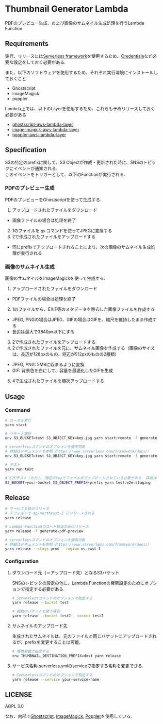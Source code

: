 # Thumbnail Generator Lambda
PDFのプレビュー生成、および画像のサムネイル生成処理を行うLambda Function

## Requirements
実行、リリースには[Serverless framework](https://www.serverless.com/)を使用するため、[Credentials](https://www.serverless.com/framework/docs/providers/aws/guide/credentials/)など必要な設定をしておく必要がある.

また、以下のソフトウェアを使用するため、それぞれ実行環境にインストールしておくこと.
- Ghostscript
- ImageMagick
- poppler

Lambda上では、以下のLayerを使用するため、これらも予めリリースしておく必要がある.
- [ghostscript-aws-lambda-layer](https://github.com/BearTail/ghostscript-aws-lambda-layer)
- [image-magick-aws-lambda-layer](https://github.com/BearTail/image-magick-aws-lambda-layer)
- [poppler-aws-lambda-layer](https://github.com/BearTail/poppler-aws-lambda-layer)

## Specification
S3の特定のprefixに関して、S3 Objectが作成・更新された時に、SNSのトピックにイベントが通知される.\
このイベントをトリガーとして、以下のFunctionが実行される.

### PDFのプレビュー生成
PDFのプレビューをGhostscriptを使って生成する.

1. アップロードされたファイルをダウンロード
  - 画像ファイルの場合は処理を終了
2. 1のファイルを `gs` コマンドを使ってJPEGに変換する
3. 2で作成されたファイルをアップロードする
  - 同じprefixでアップロードされることにより、次の画像のサムネイル生成処理が実行される

### 画像のサムネイル生成
画像のサムネイルをImageMagickを使って生成する.

1. アップロードされたファイルをダウンロード
  - PDFファイルの場合は処理を終了
2. 1のファイルから、EXIF等のメタデータを除去した画像ファイルを作成する
  - JPEG, PNGの場合はJPEG、GIFの場合はGIFを、縮尺を維持したまま作成する
  - 長辺は最大で3840px以下にする
3. 2で作成されたファイルをアップロードする
4. 2で作成されたファイルを元に、サムネイル画像を作成する（画像のサイズは、長辺が128pxのもの、短辺が512pxのものの2種類）
  - JPEG, PNG: 5MBに収まるように変換
  - GIF: 背景色を白にして、容量を最適化したGIFを生成
5. 4で生成されたファイルを順次アップロードする

## Usage
### Command
```sh
# ローカル実行
yarn start

# リモート実行
env S3_BUCKET=test S3_OBJECT_KEY=key.jpg yarn start:remote -f generate-thumbnails

# serverlessコマンドのオプションを使用可能
# 詳細はドキュメントを参照（https://www.serverless.com/framework/docs/）
env S3_BUCKET=test S3_OBJECT_KEY=key.jpg yarn start:remote -f generate-thumbnails --stage prod --region us-east-1

# テスト
yarn run test

# E2Eテスト（ただし、特定のkeyでファイルがアップロードされている必要がある. 詳細は `test/data/index.json` を参照）
S3_BUCKET=your-bucket S3_OBJECT_PREFIX=prefix yarn test:e2e:staging
```

## Release
```sh
# サービス全体のリリース
# デフォルトで ap-northeast-1 にリリースされる
yarn release

# Lambda Functionのコード修正のみのリリース
yarn release -f generate-pdf-preview

# serverlessコマンドのオプションを使用可能
# 詳細はドキュメントを参照（https://www.serverless.com/framework/docs/）
yarn release --stage prod --region us-east-1
```

### Configuration
1. ダウンロード元（＝アップロード先）となるS3バケット

    SNSのトピックの設定の他に、Lambda Functionの権限設定のためにオプションで指定する必要がある.

    ```sh
    # Serverlessコマンドのオプションで指定する
    yarn release --bucket test

    # 複数のバケットを使う場合
    yarn release --bucket test1 --bucket test2
    ```

1. サムネイルのアップロード先

    生成されたサムネイルは、元のファイルと同じバケットにアップロードされるが、prefixを変更することは可能.

    ```sh
    # 環境変数で指定する
    env THUMBNAIL_DESTINATION_PREFIX=dest yarn release
    ```

3. サービス名称
    serverless.ymlのserviceで指定する名称を変更できる.

    ```sh
    # Serverlessコマンドのオプションで指定する
    yarn release --service your-service-name
    ```

## LICENSE
AGPL 3.0

なお、内部で[Ghostscript](https://www.ghostscript.com/), [ImageMagick](https://imagemagick.org/), [Poppler](https://poppler.freedesktop.org/)を使用している.
